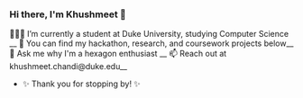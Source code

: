 ### Hi there, I'm Khushmeet 👋

👩🏻‍💻 I’m currently a student at Duke University, studying Computer Science __
📌 You can find my hackathon, research, and coursework projects below__
💬 Ask me why I'm a hexagon enthusiast __
📫 Reach out at khushmeet.chandi@duke.edu__

- ✨ Thank you for stopping by! ✨

<!--
**kkchandi/kkchandi** is a ✨ _special_ ✨ repository because its `README.md` (this file) appears on your GitHub profile.

Here are some ideas to get you started:

- 🔭 I’m currently working on ...
- 🌱 I’m currently learning ...
- 👯 I’m looking to collaborate on ...
- 🤔 I’m looking for help with ...
- 💬 Ask me about ...
- 📫 How to reach me: ...
- 😄 Pronouns: ...
- ⚡ Fun fact: ...
-->
